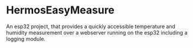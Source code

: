 # HermosEasyMeasure
An esp32 project, that provides a quickly accessible temperature and humidity measurement over a webserver running on the esp32 including a logging module.
